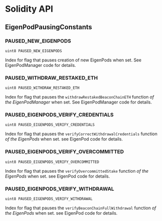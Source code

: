 # Solidity API

## EigenPodPausingConstants

### PAUSED_NEW_EIGENPODS

```solidity
uint8 PAUSED_NEW_EIGENPODS
```

Index for flag that pauses creation of new EigenPods when set. See EigenPodManager code for details.

### PAUSED_WITHDRAW_RESTAKED_ETH

```solidity
uint8 PAUSED_WITHDRAW_RESTAKED_ETH
```

Index for flag that pauses the `withdrawRestakedBeaconChainETH` function *of the EigenPodManager* when set. See EigenPodManager code for details.

### PAUSED_EIGENPODS_VERIFY_CREDENTIALS

```solidity
uint8 PAUSED_EIGENPODS_VERIFY_CREDENTIALS
```

Index for flag that pauses the `verifyCorrectWithdrawalCredentials` function *of the EigenPods* when set. see EigenPod code for details.

### PAUSED_EIGENPODS_VERIFY_OVERCOMMITTED

```solidity
uint8 PAUSED_EIGENPODS_VERIFY_OVERCOMMITTED
```

Index for flag that pauses the `verifyOvercommittedStake` function *of the EigenPods* when set. see EigenPod code for details.

### PAUSED_EIGENPODS_VERIFY_WITHDRAWAL

```solidity
uint8 PAUSED_EIGENPODS_VERIFY_WITHDRAWAL
```

Index for flag that pauses the `verifyBeaconChainFullWithdrawal` function *of the EigenPods* when set. see EigenPod code for details.

